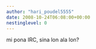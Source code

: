 ```yaml
---
author: "hari_poudel5555"
date: 2008-10-24T06:08:00+00:00
nestinglevel: 0
---
```

mi pona IRC, sina lon ala lon?